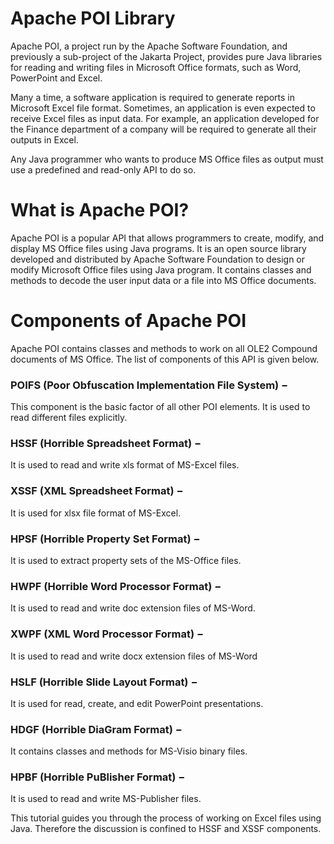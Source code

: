 # Apache POI Library

Apache POI, a project run by the Apache Software Foundation, and previously a sub-project of the Jakarta Project, provides pure Java libraries for reading and writing files in Microsoft Office formats, such as Word, PowerPoint and Excel.

Many a time, a software application is required to generate reports in Microsoft Excel file format. Sometimes, an application is even expected to receive Excel files as input data. For example, an application developed for the Finance department of a company will be required to generate all their outputs in Excel.

Any Java programmer who wants to produce MS Office files as output must use a predefined and read-only API to do so.

# What is Apache POI?
Apache POI is a popular API that allows programmers to create, modify, and display MS Office files using Java programs. It is an open source library developed and distributed by Apache Software Foundation to design or modify Microsoft Office files using Java program. It contains classes and methods to decode the user input data or a file into MS Office documents.

# Components of Apache POI
Apache POI contains classes and methods to work on all OLE2 Compound documents of MS Office. The list of components of this API is given below.

### POIFS (Poor Obfuscation Implementation File System) − 
This component is the basic factor of all other POI elements. It is used to read different files explicitly.

### HSSF (Horrible Spreadsheet Format) − 
It is used to read and write xls format of MS-Excel files.

### XSSF (XML Spreadsheet Format) − 
It is used for xlsx file format of MS-Excel.

### HPSF (Horrible Property Set Format) − 
It is used to extract property sets of the MS-Office files.

### HWPF (Horrible Word Processor Format) − 
It is used to read and write doc extension files of MS-Word.

### XWPF (XML Word Processor Format) − 
It is used to read and write docx extension files of MS-Word

### HSLF (Horrible Slide Layout Format) − 
It is used for read, create, and edit PowerPoint presentations.

### HDGF (Horrible DiaGram Format) − 
It contains classes and methods for MS-Visio binary files.

### HPBF (Horrible PuBlisher Format) − 
It is used to read and write MS-Publisher files.

This tutorial guides you through the process of working on Excel files using Java. Therefore the discussion is confined to HSSF and XSSF components.
